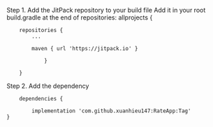Step 1. Add the JitPack repository to your build file
Add it in your root build.gradle at the end of repositories:
allprojects {

		repositories {
			...
                        
			maven { url 'https://jitpack.io' }
		
                }
	
        }

Step 2. Add the dependency
  	
        dependencies {
        
	        implementation 'com.github.xuanhieu147:RateApp:Tag'
	}
